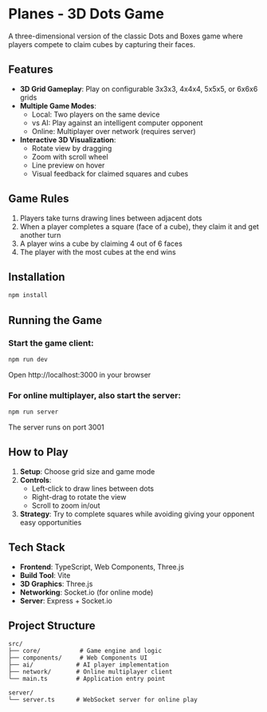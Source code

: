 # Planes - 3D Dots Game

A three-dimensional version of the classic Dots and Boxes game where players compete to claim cubes by capturing their faces.

## Features

- **3D Grid Gameplay**: Play on configurable 3x3x3, 4x4x4, 5x5x5, or 6x6x6 grids
- **Multiple Game Modes**:
  - Local: Two players on the same device
  - vs AI: Play against an intelligent computer opponent
  - Online: Multiplayer over network (requires server)
- **Interactive 3D Visualization**:
  - Rotate view by dragging
  - Zoom with scroll wheel
  - Line preview on hover
  - Visual feedback for claimed squares and cubes

## Game Rules

1. Players take turns drawing lines between adjacent dots
2. When a player completes a square (face of a cube), they claim it and get another turn
3. A player wins a cube by claiming 4 out of 6 faces
4. The player with the most cubes at the end wins

## Installation

```bash
npm install
```

## Running the Game

### Start the game client:
```bash
npm run dev
```
Open http://localhost:3000 in your browser

### For online multiplayer, also start the server:
```bash
npm run server
```
The server runs on port 3001

## How to Play

1. **Setup**: Choose grid size and game mode
2. **Controls**:
   - Left-click to draw lines between dots
   - Right-drag to rotate the view
   - Scroll to zoom in/out
3. **Strategy**: Try to complete squares while avoiding giving your opponent easy opportunities

## Tech Stack

- **Frontend**: TypeScript, Web Components, Three.js
- **Build Tool**: Vite
- **3D Graphics**: Three.js
- **Networking**: Socket.io (for online mode)
- **Server**: Express + Socket.io

## Project Structure

```
src/
├── core/           # Game engine and logic
├── components/     # Web Components UI
├── ai/            # AI player implementation
├── network/       # Online multiplayer client
└── main.ts        # Application entry point

server/
└── server.ts      # WebSocket server for online play
```